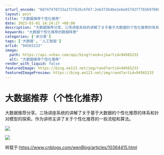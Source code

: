 ```yaml
---
arturl_encode: "68747470733a2f2f626c6f67:2e6373646e2e6e65742f77656978696e5f3333393031393236:2f61727469636c652f64657461696c732f3934353635323333"
layout: post
title: "大数据推荐个性化推荐"
date: 2023-03-01 14:24:27 +08:00
description: "大数据推荐分享。三场讲座系统的讲解了关于基于大数据的个性化推荐的体系和针对模型的探索。作为讲师主讲了"
keywords: "大数据个性化推荐的数据样表"
categories: ['未分类']
tags: ['大数据', '人工智能']
artid: "94565233"
image:
  path: https://api.vvhan.com/api/bing?rand=sj&artid=94565233
  alt: "大数据推荐个性化推荐"
render_with_liquid: false
featuredImage: https://bing.ee123.net/img/rand?artid=94565233
featuredImagePreview: https://bing.ee123.net/img/rand?artid=94565233
---
```


# 大数据推荐（个性化推荐）

大数据推荐分享。三场讲座系统的讲解了关于基于大数据的个性化推荐的体系和针对模型的探索。作为讲师主讲了关于个性化推荐的一些流程和算法。

![](https://i-blog.csdnimg.cn/blog_migrate/c491ff7eb9a0266997e6e163353e276f.jpeg)

![](https://i-blog.csdnimg.cn/blog_migrate/e1c61ec74d26c3c40f4efba1752b564e.jpeg)

转载于:https://www.cnblogs.com/wenBlog/articles/10364415.html